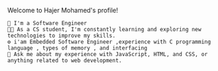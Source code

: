 

Welcome to Hajer Mohamed's profile!

    🏢 I'm a Software Engineer
    👨‍💻 As a CS student, I'm constantly learning and exploring new technologies to improve my skills.
    ⚙️ i'am Embedded Software Engineer ,experience with C programming language , types of memory , and interfacing 
    💬 Ask me about my experience with JavaScript, HTML, and CSS, or anything related to web development.
